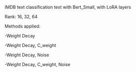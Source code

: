 IMDB text classification text with Bert_Small, with LoRA layers


Rank: 16, 32, 64


Methods applied:

-Weight Decay

-Weight Decay, C_weight

-Weight Decay, Noise

-Weight Decay, C_weight, Noise
